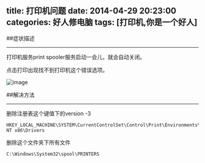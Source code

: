 title: 打印机问题
date: 2014-04-29 20:23:00
categories: 好人修电脑
tags: [打印机,你是一个好人]
---

##症状描述

----------

打印机服务print spooler服务启动一会儿，就会自动关闭。

点击打印出现找不到打印机这个错误选项。

<!-- more --> 

![image][1]

##解决方法

----------

删除注册表这个键值下的version -3

	HKEY_LOCAL_MACHINE\SYSTEM\CurrentControlSet\Control\Print\Environments\Windows NT x86\Drivers

删除这个文件夹下所有文件

	C:\Windows\System32\spool\PRINTERS

[1]: http://7xawrk.com1.z0.glb.clouddn.com/200722_cSsp_853361.png
